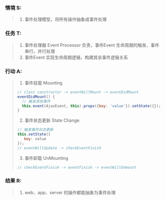 ### 情境 S:
> 1. 事件处理模型，将所有操作抽象成事件处理
### 任务 T:  
> 1. 事件处理器 Event Processor 负责，事件Event 生命周期的触发、事件串行，并行处理
> 2. 事件Event 实现生命周期逻辑，构建其余事件逻辑关系
### 行动 A: 
> 1. 事件挂载 Mounting
>```javascript
> // class constructor -> eventWillMount -> eventDidMount
> eventDidMount() {   
>   // 触发其他事件
>   this.event(AjaxEvent, this).props({key: 'value'}).setState({});
> }
>```
>
> 2. 事件状态更新 State Change
>```javascript
> // 触发事件状态更新
> this.setState({
>    key: value
> });
> // eventWillUpdate -> checkEventFinish
>```
> 
> 3. 事件卸载 UnMounting
>```javascript
> // checkEventFinish -> eventFinish -> eventWillUnmount
>```
>
### 结果 R:
> 1. web、app、server 的操作都能抽象为事件处理
